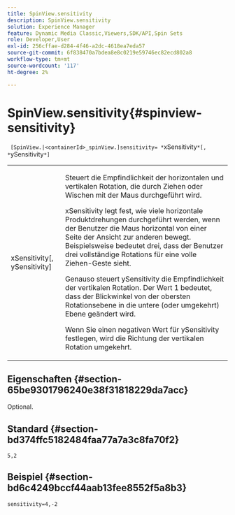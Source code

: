 ```yaml
---
title: SpinView.sensitivity
description: SpinView.sensitivity
solution: Experience Manager
feature: Dynamic Media Classic,Viewers,SDK/API,Spin Sets
role: Developer,User
exl-id: 256cffae-d284-4f46-a2dc-4618ea7eda57
source-git-commit: 6f838470a7bdea8e8c0219e59746ec82ecd802a8
workflow-type: tm+mt
source-wordcount: '117'
ht-degree: 2%

---
```


# SpinView.sensitivity{#spinview-sensitivity}

` [SpinView.|<containerId>_spinView.]sensitivity= *`xSensitivity`*[, *`ySensitivity`*]`

<table id="table_18D47E7C6A2D4D68B94225CB621D5F7C"> 
 <tbody> 
  <tr> 
   <td colname="col1"> <p> <span class="codeph"><span class="varname"> xSensitivity</span>[, <span class="varname"> ySensitivity</span>]</span> </p> </td> 
   <td colname="col2"> <p> Steuert die Empfindlichkeit der horizontalen und vertikalen Rotation, die durch Ziehen oder Wischen mit der Maus durchgeführt wird. </p> <p> <span class="codeph"> xSensitivity</span> legt fest, wie viele horizontale Produktdrehungen durchgeführt werden, wenn der Benutzer die Maus horizontal von einer Seite der Ansicht zur anderen bewegt. Beispielsweise bedeutet drei, dass der Benutzer drei vollständige Rotations für eine volle Ziehen-Geste sieht. </p> <p>Genauso steuert <span class="codeph"> ySensitivity</span> die Empfindlichkeit der vertikalen Rotation. Der Wert 1 bedeutet, dass der Blickwinkel von der obersten Rotationsebene in die untere (oder umgekehrt) Ebene geändert wird. </p> <p>Wenn Sie einen negativen Wert für <span class="codeph"> ySensitivity</span> festlegen, wird die Richtung der vertikalen Rotation umgekehrt. </p> </td> 
  </tr> 
 </tbody> 
</table>

## Eigenschaften {#section-65be9301796240e38f31818229da7acc}

Optional.

## Standard {#section-bd374ffc5182484faa77a7a3c8fa70f2}

`5,2`

## Beispiel {#section-bd6c4249bccf44aab13fee8552f5a8b3}

`sensitivity=4,-2`
